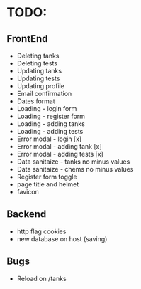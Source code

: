 # TODO:

## FrontEnd

- Deleting tanks
- Deleting tests
- Updating tanks
- Updating tests
- Updating profile
- Email confirmation
- Dates format
- Loading - login form
- Loading - register form
- Loading - adding tanks
- Loading - adding tests
- Error modal - login [x]
- Error modal - adding tank [x]
- Error modal - adding tests [x]
- Data sanitaize - tanks no minus values
- Data sanitaize - chems no minus values
- Register form toggle
- page title and helmet
- favicon

## Backend

- http flag cookies
- new database on host (saving)

## Bugs

- Reload on /tanks
